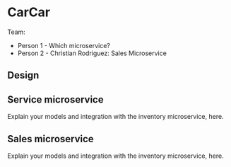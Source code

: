 # CarCar

Team:

* Person 1 - Which microservice?
* Person 2 - Christian Rodriguez: Sales Microservice

## Design

## Service microservice

Explain your models and integration with the inventory
microservice, here.

## Sales microservice

Explain your models and integration with the inventory
microservice, here.
